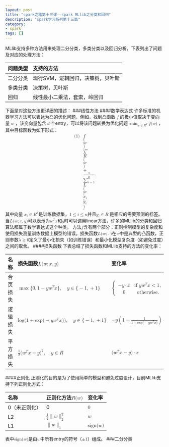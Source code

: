 ```yaml
---
layout: post
title: "spark之路第十三课——spark MLlib之分类和回归"
description: "spark学习系列第十三篇"
category: 
- spark
tags: []
---
```


MLlib支持多种方法用来处理二分分类，多类分类以及回归分析，下表列出了问题及对应的处理方法：
<table>
<thead>
<tr class="header">
<th align="left">问题类型</th>
<th align="left">支持的方法</th>
</tr>
</thead>
<tbody>
<tr class="odd">
<td align="left">二分分类</td>
<td align="left">现行SVM，逻辑回归，决策树，贝叶斯</td>
</tr>
<tr class="even">
<td align="left">多类分类</td>
<td align="left">决策树，贝叶斯</td>
</tr>
<tr class="odd">
<td align="left">回归</td>
<td align="left">线性最小二乘法，套索，岭回归</td>
</tr>
</tbody>
</table>
下面是对这些方法更详细的描述：
###线性方法
####数学表达式
许多标准的机器学习方法可以表达为凸的优化问题，例如，找到凸函数
<math xmlns="http://www.w3.org/1998/Math/MathML">
<mi>f</mi>
</math>
的极小值取决于变向量
<math xmlns="http://www.w3.org/1998/Math/MathML">
<mrow class="MJX-TeXAtom-ORD">
  <mi mathvariant="bold">w</mi>
</mrow>
</math>
，该变向量包含
<math xmlns="http://www.w3.org/1998/Math/MathML">
<mi>d</mi>
</math>
个entry，可以将该问题转换为优化问题
<math xmlns="http://www.w3.org/1998/Math/MathML">
  <munder>
    <mo form="prefix" movablelimits="true">min</mo>
    <mrow class="MJX-TeXAtom-ORD">
      <mrow class="MJX-TeXAtom-ORD">
        <mi mathvariant="bold">w</mi>
      </mrow>
      <mo>&#x2208;<!-- ∈ --></mo>
      <msup>
        <mrow class="MJX-TeXAtom-ORD">
          <mi mathvariant="double-struck">R</mi>
        </mrow>
        <mi>d</mi>
      </msup>
    </mrow>
  </munder>
  <mspace width="thickmathspace" />
  <mi>f</mi>
  <mo stretchy="false">(</mo>
  <mrow class="MJX-TeXAtom-ORD">
    <mi mathvariant="bold">w</mi>
  </mrow>
  <mo stretchy="false">)</mo>
</math>
，其中目标函数为如下形式：
<math xmlns="http://www.w3.org/1998/Math/MathML" display="block">
<mtable>
  <mlabeledtr>
    <mtd id="mjx-eqn-eqregPrimal">
      <mtext>(1)</mtext>
    </mtd>
    <mtd>
      <mi>f</mi>
      <mo stretchy="false">(</mo>
      <mrow class="MJX-TeXAtom-ORD">
        <mi mathvariant="bold">w</mi>
      </mrow>
      <mo stretchy="false">)</mo>
      <mo>:=</mo>
      <mi>&#x03BB;<!-- λ --></mi>
      <mspace width="thinmathspace" />
      <mi>R</mi>
      <mo stretchy="false">(</mo>
      <mrow class="MJX-TeXAtom-ORD">
        <mi mathvariant="bold">w</mi>
      </mrow>
      <mo stretchy="false">)</mo>
      <mo>+</mo>
      <mfrac>
        <mn>1</mn>
        <mi>n</mi>
      </mfrac>
      <munderover>
        <mo>&#x2211;<!-- ∑ --></mo>
        <mrow class="MJX-TeXAtom-ORD">
          <mi>i</mi>
          <mo>=</mo>
          <mn>1</mn>
        </mrow>
        <mi>n</mi>
      </munderover>
      <mi>L</mi>
      <mo stretchy="false">(</mo>
      <mrow class="MJX-TeXAtom-ORD">
        <mi mathvariant="bold">w</mi>
      </mrow>
      <mo>;</mo>
      <msub>
        <mrow class="MJX-TeXAtom-ORD">
          <mi mathvariant="bold">x</mi>
        </mrow>
        <mi>i</mi>
      </msub>
      <mo>,</mo>
      <msub>
        <mi>y</mi>
        <mi>i</mi>
      </msub>
      <mo stretchy="false">)</mo>
      <mtext>&#xA0;</mtext>
      <mo>.</mo>
    </mtd>
  </mlabeledtr>
</mtable>
</math>
其中向量
<math xmlns="http://www.w3.org/1998/Math/MathML">
  <msub>
    <mrow class="MJX-TeXAtom-ORD">
      <mi mathvariant="bold">x</mi>
    </mrow>
    <mi>i</mi>
  </msub>
  <mo>&#x2208;<!-- ∈ --></mo>
  <msup>
    <mrow class="MJX-TeXAtom-ORD">
      <mi mathvariant="double-struck">R</mi>
    </mrow>
    <mi>d</mi>
  </msup>
</math>是训练数据集，<math xmlns="http://www.w3.org/1998/Math/MathML">
  <mn>1</mn>
  <mo>&#x2264;<!-- ≤ --></mo>
  <mi>i</mi>
  <mo>&#x2264;<!-- ≤ --></mo>
  <mi>n</mi>
</math>并且<math xmlns="http://www.w3.org/1998/Math/MathML">
  <msub>
    <mi>y</mi>
    <mi>i</mi>
  </msub>
  <mo>&#x2208;<!-- ∈ --></mo>
  <mrow class="MJX-TeXAtom-ORD">
    <mi mathvariant="double-struck">R</mi>
  </mrow>
</math>
是相应的需要预测的标签。当<math xmlns="http://www.w3.org/1998/Math/MathML">
  <mi>L</mi>
  <mo stretchy="false">(</mo>
  <mrow class="MJX-TeXAtom-ORD">
    <mi mathvariant="bold">w</mi>
  </mrow>
  <mo>;</mo>
  <mrow class="MJX-TeXAtom-ORD">
    <mi mathvariant="bold">x</mi>
  </mrow>
  <mo>,</mo>
  <mi>y</mi>
  <mo stretchy="false">)</mo>
</math>可以表示为<math xmlns="http://www.w3.org/1998/Math/MathML">
  <msup>
    <mrow class="MJX-TeXAtom-ORD">
      <mi mathvariant="bold">w</mi>
    </mrow>
    <mi>T</mi>
  </msup>
  <mi>x</mi>
</math>和<math xmlns="http://www.w3.org/1998/Math/MathML">
<mi>y</mi>
</math>时可以调用linear方法，许多的MLlib的分类和回归算法都属于数学表达式这个种类。  
方法<math xmlns="http://www.w3.org/1998/Math/MathML">
<mi>f</mi>
</math>含有两个部分：正则控制模型的复杂度和使用损失测量训练数据上模型的错误。损失函数<math xmlns="http://www.w3.org/1998/Math/MathML">
  <mi>L</mi>
  <mo stretchy="false">(</mo>
  <mrow class="MJX-TeXAtom-ORD">
    <mi mathvariant="bold">w</mi>
  </mrow>
  <mo>;</mo>
  <mo>.</mo>
  <mo stretchy="false">)</mo>
</math>在<math xmlns="http://www.w3.org/1998/Math/MathML">
<mrow class="MJX-TeXAtom-ORD">
  <mi mathvariant="bold">w</mi>
</mrow>
</math>中是典型的凸函数，正则参数<math xmlns="http://www.w3.org/1998/Math/MathML">
  <mi>&#x03BB;<!-- λ --></mi>
  <mo>&#x2265;<!-- ≥ --></mo>
  <mn>0</mn>
</math>定义了最小化损失（如训练错误）和最小化模型复杂度（如避免过度）之间的取舍。
####损失函数
下表总结了损失函数和MLlib支持的方法的变化率：
<table>
<thead>
<tr class="header">
<th align="left">名称</th>
<th align="left">损失函数<math xmlns="http://www.w3.org/1998/Math/MathML">
  <mi>L</mi>
  <mo stretchy="false">(</mo>
  <mrow class="MJX-TeXAtom-ORD">
    <mi mathvariant="bold">w</mi>
  </mrow>
  <mo>;</mo>
  <mrow class="MJX-TeXAtom-ORD">
    <mi mathvariant="bold">x</mi>
  </mrow>
  <mo>,</mo>
  <mi>y</mi>
  <mo stretchy="false">)</mo>
</math></th>
<th align="left">变化率</th>
</tr>
</thead>
<tbody>
<tr class="odd">
<td align="left">合页损失</td>
<td align="left"><math xmlns="http://www.w3.org/1998/Math/MathML">
  <mo form="prefix" movablelimits="true">max</mo>
  <mo fence="false" stretchy="false">{</mo>
  <mn>0</mn>
  <mo>,</mo>
  <mn>1</mn>
  <mo>&#x2212;<!-- − --></mo>
  <mi>y</mi>
  <msup>
    <mrow class="MJX-TeXAtom-ORD">
      <mi mathvariant="bold">w</mi>
    </mrow>
    <mi>T</mi>
  </msup>
  <mrow class="MJX-TeXAtom-ORD">
    <mi mathvariant="bold">x</mi>
  </mrow>
  <mo fence="false" stretchy="false">}</mo>
  <mo>,</mo>
  <mspace width="1em" />
  <mi>y</mi>
  <mo>&#x2208;<!-- ∈ --></mo>
  <mo fence="false" stretchy="false">{</mo>
  <mo>&#x2212;<!-- − --></mo>
  <mn>1</mn>
  <mo>,</mo>
  <mo>+</mo>
  <mn>1</mn>
  <mo fence="false" stretchy="false">}</mo>
</math></td>
<td align="left"><math xmlns="http://www.w3.org/1998/Math/MathML">
<mrow>
  <mo>{</mo>
  <mtable columnalign="left left" rowspacing=".2em" columnspacing="1em">
    <mtr>
      <mtd>
        <mo>&#x2212;<!-- − --></mo>
        <mi>y</mi>
        <mo>&#x22C5;<!-- ⋅ --></mo>
        <mrow class="MJX-TeXAtom-ORD">
          <mi mathvariant="bold">x</mi>
        </mrow>
      </mtd>
      <mtd>
        <mtext>if&#xA0;</mtext>
        <mrow class="MJX-TeXAtom-ORD">
          <mi>y</mi>
          <msup>
            <mrow class="MJX-TeXAtom-ORD">
              <mi mathvariant="bold">w</mi>
            </mrow>
            <mi>T</mi>
          </msup>
          <mrow class="MJX-TeXAtom-ORD">
            <mi mathvariant="bold">x</mi>
          </mrow>
          <mo>&lt;</mo>
          <mn>1</mn>
        </mrow>
        <mo>,</mo>
      </mtd>
    </mtr>
    <mtr>
      <mtd>
        <mn>0</mn>
      </mtd>
      <mtd>
        <mtext>otherwise</mtext>
        <mo>.</mo>
      </mtd>
    </mtr>
  </mtable>
</mrow>
</math></td>
</tr>
<tr class="even">
<td align="left">逻辑损失</td>
<td align="left"><math xmlns="http://www.w3.org/1998/Math/MathML">
  <mi>log</mi>
  <mo>&#x2061;<!-- ⁡ --></mo>
  <mo stretchy="false">(</mo>
  <mn>1</mn>
  <mo>+</mo>
  <mi>exp</mi>
  <mo>&#x2061;<!-- ⁡ --></mo>
  <mo stretchy="false">(</mo>
  <mo>&#x2212;<!-- − --></mo>
  <mi>y</mi>
  <msup>
    <mrow class="MJX-TeXAtom-ORD">
      <mi mathvariant="bold">w</mi>
    </mrow>
    <mi>T</mi>
  </msup>
  <mrow class="MJX-TeXAtom-ORD">
    <mi mathvariant="bold">x</mi>
  </mrow>
  <mo stretchy="false">)</mo>
  <mo stretchy="false">)</mo>
  <mo>,</mo>
  <mspace width="1em" />
  <mi>y</mi>
  <mo>&#x2208;<!-- ∈ --></mo>
  <mo fence="false" stretchy="false">{</mo>
  <mo>&#x2212;<!-- − --></mo>
  <mn>1</mn>
  <mo>,</mo>
  <mo>+</mo>
  <mn>1</mn>
  <mo fence="false" stretchy="false">}</mo>
</math></td>
<td align="left"><math xmlns="http://www.w3.org/1998/Math/MathML">
  <mo>&#x2212;<!-- − --></mo>
  <mi>y</mi>
  <mrow>
    <mo>(</mo>
    <mn>1</mn>
    <mo>&#x2212;<!-- − --></mo>
    <mfrac>
      <mn>1</mn>
      <mrow>
        <mn>1</mn>
        <mo>+</mo>
        <mi>exp</mi>
        <mo>&#x2061;<!-- ⁡ --></mo>
        <mo stretchy="false">(</mo>
        <mo>&#x2212;<!-- − --></mo>
        <mi>y</mi>
        <msup>
          <mrow class="MJX-TeXAtom-ORD">
            <mi mathvariant="bold">w</mi>
          </mrow>
          <mi>T</mi>
        </msup>
        <mrow class="MJX-TeXAtom-ORD">
          <mi mathvariant="bold">x</mi>
        </mrow>
        <mo stretchy="false">)</mo>
      </mrow>
    </mfrac>
    <mo>)</mo>
  </mrow>
  <mo>&#x22C5;<!-- ⋅ --></mo>
  <mrow class="MJX-TeXAtom-ORD">
    <mi mathvariant="bold">x</mi>
  </mrow>
</math></td>
</tr>
<tr class="odd">
<td align="left">平方损失</td>
<td align="left"><math xmlns="http://www.w3.org/1998/Math/MathML">
  <mfrac>
    <mn>1</mn>
    <mn>2</mn>
  </mfrac>
  <mo stretchy="false">(</mo>
  <msup>
    <mrow class="MJX-TeXAtom-ORD">
      <mi mathvariant="bold">w</mi>
    </mrow>
    <mi>T</mi>
  </msup>
  <mrow class="MJX-TeXAtom-ORD">
    <mi mathvariant="bold">x</mi>
  </mrow>
  <mo>&#x2212;<!-- − --></mo>
  <mi>y</mi>
  <msup>
    <mo stretchy="false">)</mo>
    <mn>2</mn>
  </msup>
  <mo>,</mo>
  <mspace width="1em" />
  <mi>y</mi>
  <mo>&#x2208;<!-- ∈ --></mo>
  <mrow class="MJX-TeXAtom-ORD">
    <mi mathvariant="double-struck">R</mi>
  </mrow>
</math></td>
<td align="left"><math xmlns="http://www.w3.org/1998/Math/MathML">
  <mo stretchy="false">(</mo>
  <msup>
    <mrow class="MJX-TeXAtom-ORD">
      <mi mathvariant="bold">w</mi>
    </mrow>
    <mi>T</mi>
  </msup>
  <mrow class="MJX-TeXAtom-ORD">
    <mi mathvariant="bold">x</mi>
  </mrow>
  <mo>&#x2212;<!-- − --></mo>
  <mi>y</mi>
  <mo stretchy="false">)</mo>
  <mo>&#x22C5;<!-- ⋅ --></mo>
  <mrow class="MJX-TeXAtom-ORD">
    <mi mathvariant="bold">x</mi>
  </mrow>
</math></td>
</tr>
</tbody>
</table>
####正则化
正则化的目的是为了使用简单的模型和避免过度设计，目前MLlib支持下列正则化方式：
<table>
<thead>
<tr class="header">
<th align="left">名称</th>
<th align="left">正则化方法<math xmlns="http://www.w3.org/1998/Math/MathML">
  <mi>R</mi>
  <mo stretchy="false">(</mo>
  <mrow class="MJX-TeXAtom-ORD">
    <mi mathvariant="bold">w</mi>
  </mrow>
  <mo stretchy="false">)</mo>
</math></th>
<th align="left">变化率</th>
</tr>
</thead>
<tbody>
<tr class="odd">
<td align="left">0（未正则化）</td>
<td align="left">0</td>
<td align="left"><math xmlns="http://www.w3.org/1998/Math/MathML">
<mrow class="MJX-TeXAtom-ORD">
  <mn mathvariant="bold">0</mn>
</mrow>
</math></td>
</tr>
<tr class="even">
<td align="left">L2</td>
<td align="left"><math xmlns="http://www.w3.org/1998/Math/MathML">
  <mfrac>
    <mn>1</mn>
    <mn>2</mn>
  </mfrac>
  <mo>&#x2225;<!-- ∥ --></mo>
  <mrow class="MJX-TeXAtom-ORD">
    <mi mathvariant="bold">w</mi>
  </mrow>
  <msubsup>
    <mo fence="false" stretchy="false">&#x2225;<!-- ∥ --></mo>
    <mn>2</mn>
    <mn>2</mn>
  </msubsup>
</math></td>
<td align="left"><math xmlns="http://www.w3.org/1998/Math/MathML">
<mrow class="MJX-TeXAtom-ORD">
  <mi mathvariant="bold">w</mi>
</mrow>
</math></td>
</tr>
<tr class="odd">
<td align="left">L1</td>
<td align="left"><math xmlns="http://www.w3.org/1998/Math/MathML">
  <mo fence="false" stretchy="false">&#x2225;<!-- ∥ --></mo>
  <mrow class="MJX-TeXAtom-ORD">
    <mi mathvariant="bold">w</mi>
  </mrow>
  <msub>
    <mo fence="false" stretchy="false">&#x2225;<!-- ∥ --></mo>
    <mn>1</mn>
  </msub>
</math></td>
<td align="left"><math xmlns="http://www.w3.org/1998/Math/MathML">
  <mrow class="MJX-TeXAtom-ORD">
    <mi mathvariant="normal">s</mi>
    <mi mathvariant="normal">i</mi>
    <mi mathvariant="normal">g</mi>
    <mi mathvariant="normal">n</mi>
  </mrow>
  <mo stretchy="false">(</mo>
  <mrow class="MJX-TeXAtom-ORD">
    <mi mathvariant="bold">w</mi>
  </mrow>
  <mo stretchy="false">)</mo>
</math></td>
</tr>
</tbody>
</table>
表中<math xmlns="http://www.w3.org/1998/Math/MathML">
  <mrow class="MJX-TeXAtom-ORD">
    <mi mathvariant="normal">s</mi>
    <mi mathvariant="normal">i</mi>
    <mi mathvariant="normal">g</mi>
    <mi mathvariant="normal">n</mi>
  </mrow>
  <mo stretchy="false">(</mo>
  <mrow class="MJX-TeXAtom-ORD">
    <mi mathvariant="bold">w</mi>
  </mrow>
  <mo stretchy="false">)</mo>
</math>是由<math xmlns="http://www.w3.org/1998/Math/MathML">
<mrow class="MJX-TeXAtom-ORD">
  <mi mathvariant="bold">w</mi>
</mrow>
</math>中所有entry的符号（<math xmlns="http://www.w3.org/1998/Math/MathML">
  <mo>&#x00B1;<!-- ± --></mo>
  <mn>1</mn>
</math>）组成。
###二分分类